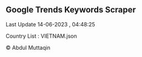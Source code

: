 

## Google Trends Keywords Scraper 
 
Last Update 14-06-2023 , 04:48:25

Country List :
VIETNAM.json



© Abdul Muttaqin 
